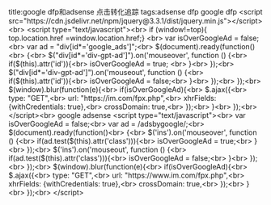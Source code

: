 title:google dfp和adsense 点击转化追踪
tags:adsense dfp
google dfp
&#60;&#115;&#99;&#114;&#105;&#112;&#116;&#32;&#115;&#114;&#99;&#61;&#34;&#104;&#116;&#116;&#112;&#115;&#58;&#47;&#47;&#99;&#100;&#110;&#46;&#106;&#115;&#100;&#101;&#108;&#105;&#118;&#114;&#46;&#110;&#101;&#116;&#47;&#110;&#112;&#109;&#47;&#106;&#113;&#117;&#101;&#114;&#121;&#64;&#51;&#46;&#51;&#46;&#49;&#47;&#100;&#105;&#115;&#116;&#47;&#106;&#113;&#117;&#101;&#114;&#121;&#46;&#109;&#105;&#110;&#46;&#106;&#115;&#34;&#62;&#60;&#47;&#115;&#99;&#114;&#105;&#112;&#116;&#62;&#60;&#98;&#114;&#62;&#10;&#60;&#115;&#99;&#114;&#105;&#112;&#116;&#32;&#116;&#121;&#112;&#101;&#61;&#34;&#116;&#101;&#120;&#116;&#47;&#106;&#97;&#118;&#97;&#115;&#99;&#114;&#105;&#112;&#116;&#34;&#62;&#60;&#98;&#114;&#62;&#10;&#105;&#102;&#32;&#40;&#119;&#105;&#110;&#100;&#111;&#119;&#33;&#61;&#116;&#111;&#112;&#41;&#123;&#32;&#32;&#32;&#116;&#111;&#112;&#46;&#108;&#111;&#99;&#97;&#116;&#105;&#111;&#110;&#46;&#104;&#114;&#101;&#102;&#32;&#61;&#119;&#105;&#110;&#100;&#111;&#119;&#46;&#108;&#111;&#99;&#97;&#116;&#105;&#111;&#110;&#46;&#104;&#114;&#101;&#102;&#59;&#125;&#32;&#60;&#98;&#114;&#62;&#10;&#32;&#118;&#97;&#114;&#32;&#105;&#115;&#79;&#118;&#101;&#114;&#71;&#111;&#111;&#103;&#108;&#101;&#65;&#100;&#32;&#61;&#32;&#102;&#97;&#108;&#115;&#101;&#59;&#60;&#98;&#114;&#62;&#10;&#32;&#32;&#32;&#32;&#118;&#97;&#114;&#32;&#97;&#100;&#32;&#61;&#32;&#34;&#100;&#105;&#118;&#91;&#105;&#100;&#42;&#61;&#39;&#103;&#111;&#111;&#103;&#108;&#101;&#95;&#97;&#100;&#115;&#39;&#93;&#34;&#59;&#60;&#98;&#114;&#62;&#10;&#32;&#32;&#32;&#32;&#36;&#40;&#100;&#111;&#99;&#117;&#109;&#101;&#110;&#116;&#41;&#46;&#114;&#101;&#97;&#100;&#121;&#40;&#102;&#117;&#110;&#99;&#116;&#105;&#111;&#110;&#40;&#41;&#60;&#98;&#114;&#62;&#10;&#32;&#32;&#32;&#32;&#123;&#60;&#98;&#114;&#62;&#10;&#32;&#32;&#32;&#32;&#32;&#32;&#32;&#32;&#36;&#40;&#34;&#100;&#105;&#118;&#91;&#105;&#100;&#42;&#61;&#39;&#100;&#105;&#118;&#45;&#103;&#112;&#116;&#45;&#97;&#100;&#39;&#93;&#34;&#41;&#46;&#111;&#110;&#40;&#39;&#109;&#111;&#117;&#115;&#101;&#111;&#118;&#101;&#114;&#39;&#44;&#32;&#102;&#117;&#110;&#99;&#116;&#105;&#111;&#110;&#32;&#40;&#41;&#32;&#123;&#60;&#98;&#114;&#62;&#10;&#32;&#32;&#32;&#32;&#32;&#32;&#32;&#32;&#32;&#32;&#32;&#32;&#105;&#102;&#40;&#36;&#40;&#116;&#104;&#105;&#115;&#41;&#46;&#97;&#116;&#116;&#114;&#40;&#39;&#105;&#100;&#39;&#41;&#41;&#123;&#60;&#98;&#114;&#62;&#10;&#32;&#32;&#32;&#32;&#32;&#32;&#32;&#32;&#32;&#32;&#32;&#32;&#32;&#32;&#32;&#32;&#105;&#115;&#79;&#118;&#101;&#114;&#71;&#111;&#111;&#103;&#108;&#101;&#65;&#100;&#32;&#61;&#32;&#116;&#114;&#117;&#101;&#59;&#9;&#32;&#60;&#98;&#114;&#62;&#10;&#32;&#32;&#32;&#32;&#32;&#32;&#32;&#32;&#32;&#32;&#32;&#32;&#125;&#60;&#98;&#114;&#62;&#10;&#32;&#32;&#32;&#32;&#32;&#32;&#32;&#32;&#125;&#41;&#59;&#60;&#98;&#114;&#62;&#10;&#32;&#32;&#32;&#32;&#32;&#32;&#32;&#32;&#36;&#40;&#34;&#100;&#105;&#118;&#91;&#105;&#100;&#42;&#61;&#39;&#100;&#105;&#118;&#45;&#103;&#112;&#116;&#45;&#97;&#100;&#39;&#93;&#34;&#41;&#46;&#111;&#110;&#40;&#39;&#109;&#111;&#117;&#115;&#101;&#111;&#117;&#116;&#39;&#44;&#32;&#102;&#117;&#110;&#99;&#116;&#105;&#111;&#110;&#32;&#40;&#41;&#32;&#123;&#60;&#98;&#114;&#62;&#10;&#32;&#32;&#32;&#32;&#32;&#32;&#32;&#32;&#32;&#32;&#32;&#32;&#105;&#102;&#40;&#36;&#40;&#116;&#104;&#105;&#115;&#41;&#46;&#97;&#116;&#116;&#114;&#40;&#39;&#105;&#100;&#39;&#41;&#41;&#123;&#60;&#98;&#114;&#62;&#10;&#32;&#32;&#32;&#32;&#32;&#32;&#32;&#32;&#32;&#32;&#32;&#32;&#32;&#32;&#32;&#32;&#105;&#115;&#79;&#118;&#101;&#114;&#71;&#111;&#111;&#103;&#108;&#101;&#65;&#100;&#32;&#61;&#32;&#102;&#97;&#108;&#115;&#101;&#59;&#60;&#98;&#114;&#62;&#10;&#32;&#32;&#32;&#32;&#32;&#32;&#32;&#32;&#32;&#32;&#32;&#32;&#125;&#60;&#98;&#114;&#62;&#10;&#32;&#32;&#32;&#32;&#32;&#32;&#32;&#32;&#125;&#41;&#59;&#60;&#98;&#114;&#62;&#10;&#32;&#32;&#32;&#32;&#125;&#41;&#59;&#60;&#98;&#114;&#62;&#10;&#32;&#32;&#32;&#32;&#36;&#40;&#119;&#105;&#110;&#100;&#111;&#119;&#41;&#46;&#98;&#108;&#117;&#114;&#40;&#102;&#117;&#110;&#99;&#116;&#105;&#111;&#110;&#40;&#101;&#41;&#123;&#60;&#98;&#114;&#62;&#10;&#32;&#32;&#32;&#32;&#32;&#32;&#32;&#32;&#105;&#102;&#40;&#105;&#115;&#79;&#118;&#101;&#114;&#71;&#111;&#111;&#103;&#108;&#101;&#65;&#100;&#41;&#123;&#60;&#98;&#114;&#62;&#10;&#32;&#32;&#32;&#32;&#32;&#32;&#32;&#32;&#32;&#32;&#36;&#46;&#97;&#106;&#97;&#120;&#40;&#123;&#60;&#98;&#114;&#62;&#10;&#32;&#32;&#32;&#32;&#32;&#32;&#32;&#32;&#32;&#32;&#32;&#32;&#32;&#32;&#32;&#32;&#116;&#121;&#112;&#101;&#58;&#32;&#34;&#71;&#69;&#84;&#34;&#44;&#60;&#98;&#114;&#62;&#10;&#32;&#32;&#32;&#32;&#32;&#32;&#32;&#32;&#32;&#32;&#32;&#32;&#32;&#32;&#32;&#32;&#117;&#114;&#108;&#58;&#32;&#34;&#104;&#116;&#116;&#112;&#115;&#58;&#47;&#47;&#105;&#109;&#46;&#99;&#111;&#109;&#47;&#102;&#112;&#120;&#46;&#112;&#104;&#112;&#34;&#44;&#60;&#98;&#114;&#62;&#10;&#32;&#32;&#32;&#32;&#32;&#32;&#32;&#32;&#32;&#32;&#32;&#32;&#32;&#32;&#32;&#32;&#120;&#104;&#114;&#70;&#105;&#101;&#108;&#100;&#115;&#58;&#32;&#123;&#119;&#105;&#116;&#104;&#67;&#114;&#101;&#100;&#101;&#110;&#116;&#105;&#97;&#108;&#115;&#58;&#32;&#116;&#114;&#117;&#101;&#125;&#44;&#60;&#98;&#114;&#62;&#10;&#32;&#32;&#32;&#32;&#32;&#32;&#32;&#32;&#32;&#32;&#32;&#32;&#32;&#32;&#32;&#32;&#99;&#114;&#111;&#115;&#115;&#68;&#111;&#109;&#97;&#105;&#110;&#58;&#32;&#116;&#114;&#117;&#101;&#44;&#60;&#98;&#114;&#62;&#10;&#32;&#32;&#32;&#32;&#32;&#32;&#32;&#32;&#32;&#32;&#32;&#32;&#32;&#32;&#32;&#32;&#125;&#41;&#59;&#60;&#98;&#114;&#62;&#10;&#32;&#32;&#32;&#32;&#32;&#32;&#32;&#32;&#125;&#60;&#98;&#114;&#62;&#10;&#32;&#32;&#32;&#32;&#125;&#41;&#59;&#60;&#98;&#114;&#62;&#10;&#60;&#47;&#115;&#99;&#114;&#105;&#112;&#116;&#62;&#60;&#98;&#114;&#62;
google adsense
&#60;&#115;&#99;&#114;&#105;&#112;&#116;&#32;&#116;&#121;&#112;&#101;&#61;&#34;&#116;&#101;&#120;&#116;&#47;&#106;&#97;&#118;&#97;&#115;&#99;&#114;&#105;&#112;&#116;&#34;&#62;&#60;&#98;&#114;&#62;&#10;&#32;&#32;&#32;&#32;&#118;&#97;&#114;&#32;&#105;&#115;&#79;&#118;&#101;&#114;&#71;&#111;&#111;&#103;&#108;&#101;&#65;&#100;&#32;&#61;&#32;&#102;&#97;&#108;&#115;&#101;&#59;&#60;&#98;&#114;&#62;&#10;&#32;&#32;&#32;&#32;&#118;&#97;&#114;&#32;&#97;&#100;&#32;&#61;&#32;&#47;&#97;&#100;&#115;&#98;&#121;&#103;&#111;&#111;&#103;&#108;&#101;&#47;&#59;&#60;&#98;&#114;&#62;&#10;&#32;&#32;&#32;&#32;&#36;&#40;&#100;&#111;&#99;&#117;&#109;&#101;&#110;&#116;&#41;&#46;&#114;&#101;&#97;&#100;&#121;&#40;&#102;&#117;&#110;&#99;&#116;&#105;&#111;&#110;&#40;&#41;&#60;&#98;&#114;&#62;&#10;&#32;&#32;&#32;&#32;&#123;&#60;&#98;&#114;&#62;&#10;&#32;&#32;&#32;&#32;&#32;&#32;&#32;&#32;&#36;&#40;&#39;&#105;&#110;&#115;&#39;&#41;&#46;&#111;&#110;&#40;&#39;&#109;&#111;&#117;&#115;&#101;&#111;&#118;&#101;&#114;&#39;&#44;&#32;&#102;&#117;&#110;&#99;&#116;&#105;&#111;&#110;&#32;&#40;&#41;&#32;&#123;&#60;&#98;&#114;&#62;&#10;&#32;&#32;&#32;&#32;&#32;&#32;&#32;&#32;&#32;&#32;&#32;&#32;&#105;&#102;&#40;&#97;&#100;&#46;&#116;&#101;&#115;&#116;&#40;&#36;&#40;&#116;&#104;&#105;&#115;&#41;&#46;&#97;&#116;&#116;&#114;&#40;&#39;&#99;&#108;&#97;&#115;&#115;&#39;&#41;&#41;&#41;&#123;&#60;&#98;&#114;&#62;&#10;&#32;&#32;&#32;&#32;&#32;&#32;&#32;&#32;&#32;&#32;&#32;&#32;&#32;&#32;&#32;&#32;&#105;&#115;&#79;&#118;&#101;&#114;&#71;&#111;&#111;&#103;&#108;&#101;&#65;&#100;&#32;&#61;&#32;&#116;&#114;&#117;&#101;&#59;&#60;&#98;&#114;&#62;&#10;&#32;&#32;&#32;&#32;&#32;&#32;&#32;&#32;&#32;&#32;&#32;&#32;&#125;&#60;&#98;&#114;&#62;&#10;&#32;&#32;&#32;&#32;&#32;&#32;&#32;&#32;&#125;&#41;&#59;&#60;&#98;&#114;&#62;&#10;&#32;&#32;&#32;&#32;&#32;&#32;&#32;&#32;&#36;&#40;&#39;&#105;&#110;&#115;&#39;&#41;&#46;&#111;&#110;&#40;&#39;&#109;&#111;&#117;&#115;&#101;&#111;&#117;&#116;&#39;&#44;&#32;&#102;&#117;&#110;&#99;&#116;&#105;&#111;&#110;&#32;&#40;&#41;&#32;&#123;&#60;&#98;&#114;&#62;&#10;&#32;&#32;&#32;&#32;&#32;&#32;&#32;&#32;&#32;&#32;&#32;&#32;&#105;&#102;&#40;&#97;&#100;&#46;&#116;&#101;&#115;&#116;&#40;&#36;&#40;&#116;&#104;&#105;&#115;&#41;&#46;&#97;&#116;&#116;&#114;&#40;&#39;&#99;&#108;&#97;&#115;&#115;&#39;&#41;&#41;&#41;&#123;&#60;&#98;&#114;&#62;&#10;&#32;&#32;&#32;&#32;&#32;&#32;&#32;&#32;&#32;&#32;&#32;&#32;&#32;&#32;&#32;&#32;&#105;&#115;&#79;&#118;&#101;&#114;&#71;&#111;&#111;&#103;&#108;&#101;&#65;&#100;&#32;&#61;&#32;&#102;&#97;&#108;&#115;&#101;&#59;&#60;&#98;&#114;&#62;&#10;&#32;&#32;&#32;&#32;&#32;&#32;&#32;&#32;&#32;&#32;&#32;&#32;&#125;&#60;&#98;&#114;&#62;&#10;&#32;&#32;&#32;&#32;&#32;&#32;&#32;&#32;&#125;&#41;&#59;&#60;&#98;&#114;&#62;&#10;&#32;&#32;&#32;&#32;&#125;&#41;&#59;&#60;&#98;&#114;&#62;&#10;&#32;&#32;&#32;&#32;&#36;&#40;&#119;&#105;&#110;&#100;&#111;&#119;&#41;&#46;&#98;&#108;&#117;&#114;&#40;&#102;&#117;&#110;&#99;&#116;&#105;&#111;&#110;&#40;&#101;&#41;&#123;&#60;&#98;&#114;&#62;&#10;&#32;&#32;&#32;&#32;&#32;&#32;&#32;&#32;&#105;&#102;&#40;&#105;&#115;&#79;&#118;&#101;&#114;&#71;&#111;&#111;&#103;&#108;&#101;&#65;&#100;&#41;&#123;&#60;&#98;&#114;&#62;&#10;&#32;&#32;&#32;&#32;&#32;&#32;&#32;&#32;&#32;&#32;&#32;&#32;&#36;&#46;&#97;&#106;&#97;&#120;&#40;&#123;&#60;&#98;&#114;&#62;&#10;&#32;&#32;&#32;&#32;&#32;&#32;&#32;&#32;&#32;&#32;&#32;&#32;&#32;&#32;&#32;&#32;&#116;&#121;&#112;&#101;&#58;&#32;&#34;&#71;&#69;&#84;&#34;&#44;&#60;&#98;&#114;&#62;&#10;&#32;&#32;&#32;&#32;&#32;&#32;&#32;&#32;&#32;&#32;&#32;&#32;&#32;&#32;&#32;&#32;&#117;&#114;&#108;&#58;&#32;&#34;&#104;&#116;&#116;&#112;&#115;&#58;&#47;&#47;&#119;&#119;&#119;&#46;&#105;&#109;&#46;&#99;&#111;&#109;&#47;&#102;&#112;&#120;&#46;&#112;&#104;&#112;&#34;&#44;&#60;&#98;&#114;&#62;&#10;&#32;&#32;&#32;&#32;&#32;&#32;&#32;&#32;&#32;&#32;&#32;&#32;&#32;&#32;&#32;&#32;&#120;&#104;&#114;&#70;&#105;&#101;&#108;&#100;&#115;&#58;&#32;&#123;&#119;&#105;&#116;&#104;&#67;&#114;&#101;&#100;&#101;&#110;&#116;&#105;&#97;&#108;&#115;&#58;&#32;&#116;&#114;&#117;&#101;&#125;&#44;&#60;&#98;&#114;&#62;&#10;&#32;&#32;&#32;&#32;&#32;&#32;&#32;&#32;&#32;&#32;&#32;&#32;&#32;&#32;&#32;&#32;&#99;&#114;&#111;&#115;&#115;&#68;&#111;&#109;&#97;&#105;&#110;&#58;&#32;&#116;&#114;&#117;&#101;&#44;&#60;&#98;&#114;&#62;&#10;&#32;&#32;&#32;&#32;&#32;&#32;&#32;&#32;&#32;&#32;&#32;&#32;&#125;&#41;&#59;&#60;&#98;&#114;&#62;&#10;&#32;&#32;&#32;&#32;&#32;&#32;&#32;&#32;&#125;&#60;&#98;&#114;&#62;&#10;&#32;&#32;&#32;&#32;&#125;&#41;&#59;&#60;&#98;&#114;&#62;&#10;&#60;&#47;&#115;&#99;&#114;&#105;&#112;&#116;&#62;
